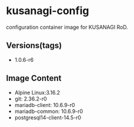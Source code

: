 # kusanagi-config

configuration container image for KUSANAGI RoD.

## Versions(tags)
- 1.0.6-r6

## Image Content
- Alpine Linux:3.16.2
- git: 2.36.2-r0
- mariadb-client: 10.6.9-r0
- mariadb-common: 10.6.9-r0
- postgresql14-client-14.5-r0

